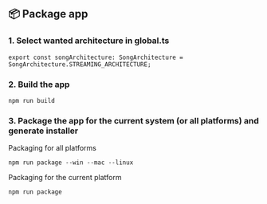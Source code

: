 ## 📦 Package app

### 1. Select wanted architecture in global.ts
```
export const songArchitecture: SongArchitecture = SongArchitecture.STREAMING_ARCHITECTURE;
```

### 2. Build the app

```
npm run build
```
### 3. Package the app for the current system (or all platforms) and generate installer

Packaging for all platforms
```
npm run package --win --mac --linux
```
Packaging for the current platform

```
npm run package
```
